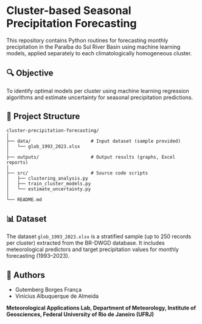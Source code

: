 
# Cluster-based Seasonal Precipitation Forecasting

This repository contains Python routines for forecasting monthly precipitation in the Paraíba do Sul River Basin using machine learning models, applied separately to each climatologically homogeneous cluster.

## 🔍 Objective

To identify optimal models per cluster using machine learning regression algorithms and estimate uncertainty for seasonal precipitation predictions.

## 📁 Project Structure

```
cluster-precipitation-forecasting/
│
├── data/                      # Input dataset (sample provided)
│   └── glob_1993_2023.xlsx
│
├── outputs/                   # Output results (graphs, Excel reports)
│
├── src/                       # Source code scripts
│   ├── clustering_analysis.py
│   ├── train_cluster_models.py
│   └── estimate_uncertainty.py
│
└── README.md
```

## 📊 Dataset

The dataset `glob_1993_2023.xlsx` is a stratified sample (up to 250 records per cluster) extracted from the BR-DWGD database. It includes meteorological predictors and target precipitation values for monthly forecasting (1993–2023).

## 👥 Authors

- Gutemberg Borges França  
- Vinícius Albuquerque de Almeida

**Meteorological Applications Lab, Department of Meteorology, Institute of Geosciences, Federal University of Rio de Janeiro (UFRJ)**

